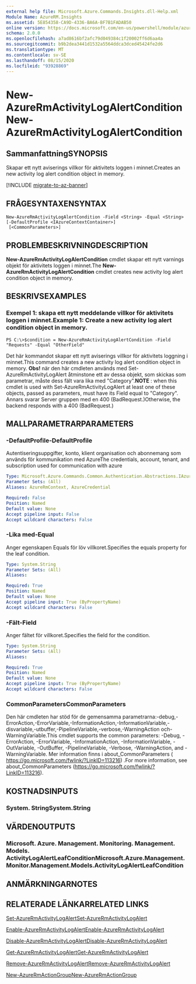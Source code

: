 ```yaml
---
external help file: Microsoft.Azure.Commands.Insights.dll-Help.xml
Module Name: AzureRM.Insights
ms.assetid: 5E854358-CA9D-4336-BA6A-BF7B1FADAB50
online version: https://docs.microsoft.com/en-us/powershell/module/azurerm.insights/new-azurermactivitylogalertcondition
schema: 2.0.0
ms.openlocfilehash: a7ad8616bf2afc79d049384c1f20002ff6d6aa4a
ms.sourcegitcommit: b9b2dea3441d1532a5564ddca3dced45424fe2d6
ms.translationtype: MT
ms.contentlocale: sv-SE
ms.lasthandoff: 08/15/2020
ms.locfileid: "93928869"
---
```

# <span data-ttu-id="bd784-101">New-AzureRmActivityLogAlertCondition</span><span class="sxs-lookup"><span data-stu-id="bd784-101">New-AzureRmActivityLogAlertCondition</span></span>

## <span data-ttu-id="bd784-102">Sammanfattning</span><span class="sxs-lookup"><span data-stu-id="bd784-102">SYNOPSIS</span></span>
<span data-ttu-id="bd784-103">Skapar ett nytt aviserings villkor för aktivitets loggen i minnet.</span><span class="sxs-lookup"><span data-stu-id="bd784-103">Creates an new activity log alert condition object in memory.</span></span>

[!INCLUDE [migrate-to-az-banner](../../includes/migrate-to-az-banner.md)]

## <span data-ttu-id="bd784-104">FRÅGESYNTAXEN</span><span class="sxs-lookup"><span data-stu-id="bd784-104">SYNTAX</span></span>

```
New-AzureRmActivityLogAlertCondition -Field <String> -Equal <String> [-DefaultProfile <IAzureContextContainer>]
 [<CommonParameters>]
```

## <span data-ttu-id="bd784-105">PROBLEMBESKRIVNING</span><span class="sxs-lookup"><span data-stu-id="bd784-105">DESCRIPTION</span></span>
<span data-ttu-id="bd784-106">**New-AzureRmActivityLogAlertCondition** cmdlet skapar ett nytt varnings objekt för aktivitets loggen i minnet.</span><span class="sxs-lookup"><span data-stu-id="bd784-106">The **New-AzureRmActivityLogAlertCondition** cmdlet creates new activity log alert condition object in memory.</span></span>

## <span data-ttu-id="bd784-107">BESKRIVS</span><span class="sxs-lookup"><span data-stu-id="bd784-107">EXAMPLES</span></span>

### <span data-ttu-id="bd784-108">Exempel 1: skapa ett nytt meddelande villkor för aktivitets loggen i minnet.</span><span class="sxs-lookup"><span data-stu-id="bd784-108">Example 1: Create a new activity log alert condition object in memory.</span></span>
```
PS C:\>$condition = New-AzureRmActivityLogAlertCondition -Field "Requests" -Equal "OtherField"
```

<span data-ttu-id="bd784-109">Det här kommandot skapar ett nytt aviserings villkor för aktivitets loggning i minnet.</span><span class="sxs-lookup"><span data-stu-id="bd784-109">This command creates a new activity log alert condition object in memory.</span></span>
<span data-ttu-id="bd784-110">**Obs!** när den här cmdleten används med Set-AzureRmActivityLogAlert åtminstone ett av dessa objekt, som skickas som parametrar, måste dess fält vara lika med "Category".</span><span class="sxs-lookup"><span data-stu-id="bd784-110">**NOTE** : when this cmdlet is used with Set-AzureRmActivityLogAlert at least one of these objects, passed as parameters, must have its Field equal to "Category".</span></span> <span data-ttu-id="bd784-111">Annars svarar Server gruppen med en 400 (BadRequest.)</span><span class="sxs-lookup"><span data-stu-id="bd784-111">Otherwise, the backend responds with a 400 (BadRequest.)</span></span>

## <span data-ttu-id="bd784-112">MALLPARAMETRAR</span><span class="sxs-lookup"><span data-stu-id="bd784-112">PARAMETERS</span></span>

### <span data-ttu-id="bd784-113">-DefaultProfile</span><span class="sxs-lookup"><span data-stu-id="bd784-113">-DefaultProfile</span></span>
<span data-ttu-id="bd784-114">Autentiseringsuppgifter, konto, klient organisation och abonnemang som används för kommunikation med Azure</span><span class="sxs-lookup"><span data-stu-id="bd784-114">The credentials, account, tenant, and subscription used for communication with azure</span></span>

```yaml
Type: Microsoft.Azure.Commands.Common.Authentication.Abstractions.IAzureContextContainer
Parameter Sets: (All)
Aliases: AzureRmContext, AzureCredential

Required: False
Position: Named
Default value: None
Accept pipeline input: False
Accept wildcard characters: False
```

### <span data-ttu-id="bd784-115">-Lika med</span><span class="sxs-lookup"><span data-stu-id="bd784-115">-Equal</span></span>
<span data-ttu-id="bd784-116">Anger egenskapen Equals för löv villkoret.</span><span class="sxs-lookup"><span data-stu-id="bd784-116">Specifies the equals property for the leaf condition.</span></span>

```yaml
Type: System.String
Parameter Sets: (All)
Aliases:

Required: True
Position: Named
Default value: None
Accept pipeline input: True (ByPropertyName)
Accept wildcard characters: False
```

### <span data-ttu-id="bd784-117">-Fält</span><span class="sxs-lookup"><span data-stu-id="bd784-117">-Field</span></span>
<span data-ttu-id="bd784-118">Anger fältet för villkoret.</span><span class="sxs-lookup"><span data-stu-id="bd784-118">Specifies the field for the condition.</span></span>

```yaml
Type: System.String
Parameter Sets: (All)
Aliases:

Required: True
Position: Named
Default value: None
Accept pipeline input: True (ByPropertyName)
Accept wildcard characters: False
```

### <span data-ttu-id="bd784-119">CommonParameters</span><span class="sxs-lookup"><span data-stu-id="bd784-119">CommonParameters</span></span>
<span data-ttu-id="bd784-120">Den här cmdleten har stöd för de gemensamma parametrarna:-debug,-ErrorAction,-ErrorVariable,-InformationAction,-InformationVariable,-disvariable,-utbuffer,-PipelineVariable,-verbose,-WarningAction och-WarningVariable.</span><span class="sxs-lookup"><span data-stu-id="bd784-120">This cmdlet supports the common parameters: -Debug, -ErrorAction, -ErrorVariable, -InformationAction, -InformationVariable, -OutVariable, -OutBuffer, -PipelineVariable, -Verbose, -WarningAction, and -WarningVariable.</span></span> <span data-ttu-id="bd784-121">Mer information finns i about_CommonParameters ( https://go.microsoft.com/fwlink/?LinkID=113216) .</span><span class="sxs-lookup"><span data-stu-id="bd784-121">For more information, see about_CommonParameters (https://go.microsoft.com/fwlink/?LinkID=113216).</span></span>

## <span data-ttu-id="bd784-122">KOSTNADS</span><span class="sxs-lookup"><span data-stu-id="bd784-122">INPUTS</span></span>

### <span data-ttu-id="bd784-123">System. String</span><span class="sxs-lookup"><span data-stu-id="bd784-123">System.String</span></span>

## <span data-ttu-id="bd784-124">VÄRDEN</span><span class="sxs-lookup"><span data-stu-id="bd784-124">OUTPUTS</span></span>

### <span data-ttu-id="bd784-125">Microsoft. Azure. Management. Monitoring. Management. Models. ActivityLogAlertLeafCondition</span><span class="sxs-lookup"><span data-stu-id="bd784-125">Microsoft.Azure.Management.Monitor.Management.Models.ActivityLogAlertLeafCondition</span></span>

## <span data-ttu-id="bd784-126">ANMÄRKNINGAR</span><span class="sxs-lookup"><span data-stu-id="bd784-126">NOTES</span></span>

## <span data-ttu-id="bd784-127">RELATERADE LÄNKAR</span><span class="sxs-lookup"><span data-stu-id="bd784-127">RELATED LINKS</span></span>

[<span data-ttu-id="bd784-128">Set-AzureRmActivityLogAlert</span><span class="sxs-lookup"><span data-stu-id="bd784-128">Set-AzureRmActivityLogAlert</span></span>](./Set-AzureRmActivityLogAlert.md)

[<span data-ttu-id="bd784-129">Enable-AzureRmActivityLogAlert</span><span class="sxs-lookup"><span data-stu-id="bd784-129">Enable-AzureRmActivityLogAlert</span></span>](./Enable-AzureRmActivityLogAlert.md)

[<span data-ttu-id="bd784-130">Disable-AzureRmActivityLogAlert</span><span class="sxs-lookup"><span data-stu-id="bd784-130">Disable-AzureRmActivityLogAlert</span></span>](./Disable-AzureRmActivityLogAlert.md)

[<span data-ttu-id="bd784-131">Get-AzureRmActivityLogAlert</span><span class="sxs-lookup"><span data-stu-id="bd784-131">Get-AzureRmActivityLogAlert</span></span>](./Get-AzureRmActivityLogAlert.md)

[<span data-ttu-id="bd784-132">Remove-AzureRmActivityLogAlert</span><span class="sxs-lookup"><span data-stu-id="bd784-132">Remove-AzureRmActivityLogAlert</span></span>](./Remove-AzureRmActivityLogAlert.md)

[<span data-ttu-id="bd784-133">New-AzureRmActionGroup</span><span class="sxs-lookup"><span data-stu-id="bd784-133">New-AzureRmActionGroup</span></span>](./Get-AzureRmActionGroup.md)
